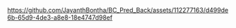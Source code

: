 

https://github.com/JayanthBontha/BC_Pred_Back/assets/112277163/d499de6b-65d9-4de3-a8e8-18e4747d98ef

